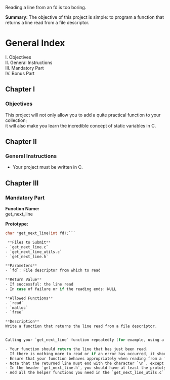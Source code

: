 Reading a line from an fd is too boring.

**Summary:** The objective of this project is simple: to program a function that returns
a line read from a file descriptor.

# General Index

I. Objectives  
II. General Instructions  
III. Mandatory Part  
IV. Bonus Part  

## Chapter I  
### Objectives  
This project will not only allow you to add a quite practical function to your collection;  
it will also make you learn the incredible concept of static variables in C.

## Chapter II  
### General Instructions  
- Your project must be written in C.

## Chapter III  
### Mandatory Part  

**Function Name:**  
get_next_line  

**Prototype:**  
```c
char *get_next_line(int fd);```

 **Files to Submit**
- `get_next_line.c`
- `get_next_line_utils.c`
- `get_next_line.h`

**Parameters**
- `fd`: File descriptor from which to read

**Return Value**
- If successful: the line read
- In case of failure or if the reading ends: NULL

**Allowed Functions**
- `read`
- `malloc`
- `free`

**Description**
Write a function that returns the line read from a file descriptor.


Calling your `get_next_line` function repeatedly (for example, using a loop) will allow you to read the contents of the file pointed to by the file descriptor, line by line, until the end.

- Your function should return the line that has just been read.
  If there is nothing more to read or if an error has occurred, it should return NULL.
- Ensure that your function behaves appropriately when reading from a file and when reading from stdin.
- Note that the returned line must end with the character `\n`, except if the end of the file is reached and it does not end with a `\n` character.
- In the header `get_next_line.h`, you should have at least the prototype of the `get_next_line` function.
- Add all the helper functions you need in the `get_next_line_utils.c` file.

